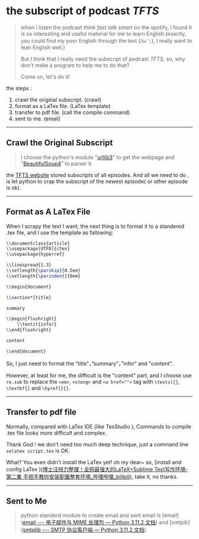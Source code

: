 # the subscript of podcast *TFTS* 

> when I listen the podcast *think fast talk smart* on the spotify, I found it is so interesting and useful material for me to learn English.(exactly, you could find my poor English through the text (*/ω＼*), I really want to lean English well.)
>
> But I  think that I really need the subscript of  podcast *TFTS*, so, why don't make a program to help me to do that? 
>
> Come on, let's do it!

the steps :

1. crawl the original subscript.	(crawl)
3. format as a LaTex file.    (LaTex template)
4. transfer to pdf file.    (call the compile command)
5. sent to me.    (email)

-----

## Crawl the Original Subscript

> I choose the python's module "[urllib3](https://urllib3.readthedocs.io/en/stable/user-guide.html)" to get the webpage and "[BeautifulSoup4](https://www.crummy.com/software/BeautifulSoup/bs4/doc.zh/#id9)" to parser it.

the [TFTS website](https://www.gsb.stanford.edu/business-podcasts/think-fast-talk-smart-podcast) stored subscripts of all episodes. And all we need to do , is let python to crap the subscript of the newest episode( or other episode is ok). 



---

## Format as A LaTex File

When I scrapy the text I want, the next thing is to format it to a standered .tex file, and I use the template as fallowing:

```tex
\\documentclass{article}
\\usepackage[UTF8]{ctex}
\\usepackage{hyperref}

\\linespread{1.3}
\\setlength{\parskip}{0.5em}
\\setlength{\parindent}{0em}

\\begin{document}

\\section*{title}

summary

\\begin{flushright}
    \\textit{infor}
\\end{flushright}

content

\\end{document}
```

So, I just need to format the "title"，”summary“，”infor“ and "content".

However, at least for me, the difficult is the "content" part, and I choose use ```re.sub``` to replace the ```<em>```, ```<stong>``` and ```<a href="">``` tag with ```\textsl{}```, ```\textbf{}``` and ```\hyref{}{}```.



---

## Transfer to pdf file

Normally, compared with LaTex IDE (like TexStudio ), Commands to compile .tex file looks more difficult and complex. 

Thank God ! we don't need too much deep technique, just a command line ```xelatex script.tex``` is OK.

What? You even didn't install the LaTex yet! oh my dear~ so, [install and config LaTex ]([博士汪倾力整理！全网最强大的LaTeX+Sublime Text写作环境-第二集 手把手教你安装配置整套环境_哔哩哔哩_bilibili](https://www.bilibili.com/video/BV1p44y1P7P4/?spm_id_from=333.1007.top_right_bar_window_default_collection.content.click&vd_source=f2260db80eec1196bb01aa75098d22a8)), take it, no thanks.

---

## Sent to Me

> python standerd module to create email and sent email is [email]([email --- 电子邮件与 MIME 处理包 — Python 3.11.2 文档](https://docs.python.org/zh-cn/3/library/email.html#module-email)) and [smtpib]([smtplib --- SMTP 协议客户端 — Python 3.11.2 文档](https://docs.python.org/zh-cn/3/library/smtplib.html#module-smtplib))













